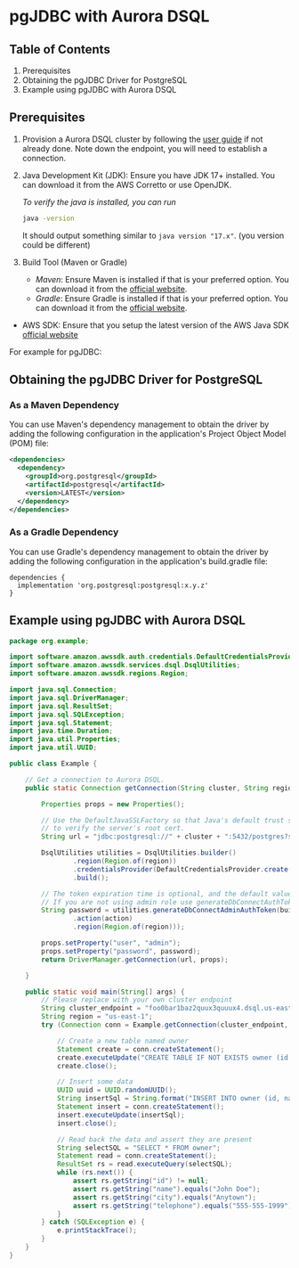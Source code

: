 # pgJDBC with Aurora DSQL

## Table of Contents

1. Prerequisites
2. Obtaining the pgJDBC Driver for PostgreSQL
3. Example using pgJDBC with Aurora DSQL

## Prerequisites

1. Provision a Aurora DSQL cluster by following the [user guide](TODO) if not already done.
   Note down the endpoint, you will need to establish a connection.
2. Java Development Kit (JDK): Ensure you have JDK 17+ installed. You can download it from the AWS Corretto or use OpenJDK.

   _To verify the java is installed, you can run_
   ```bash
   java -version
   ```

   It should output something similar to `java version "17.x"`. (you version could be different)

3. Build Tool (Maven or Gradle)
   - _Maven_: Ensure Maven is installed if that is your preferred option. You can download it from the [official website](https://maven.apache.org/download.cgi).
   - _Gradle_: Ensure Gradle is installed if that is your preferred option. You can download it from the [official website](https://gradle.org/install/).
- AWS SDK: Ensure that you setup the latest version of the AWS Java SDK [official website](https://docs.aws.amazon.com/sdk-for-java/latest/developer-guide/setup.html)


For example for pgJDBC:

## Obtaining the pgJDBC Driver for PostgreSQL


### As a Maven Dependency
You can use Maven's dependency management to obtain the driver by adding the following configuration in the application's Project Object Model (POM) file:


```xml
<dependencies>
  <dependency>
    <groupId>org.postgresql</groupId>
    <artifactId>postgresql</artifactId>
    <version>LATEST</version>
  </dependency>
</dependencies>
```

### As a Gradle Dependency
You can use Gradle's dependency management to obtain the driver by adding the following configuration in the application's build.gradle file:


```
dependencies {
  implementation 'org.postgresql:postgresql:x.y.z'
}
```

## Example using pgJDBC with Aurora DSQL

``` java
package org.example;

import software.amazon.awssdk.auth.credentials.DefaultCredentialsProvider;
import software.amazon.awssdk.services.dsql.DsqlUtilities;
import software.amazon.awssdk.regions.Region;

import java.sql.Connection;
import java.sql.DriverManager;
import java.sql.ResultSet;
import java.sql.SQLException;
import java.sql.Statement;
import java.time.Duration;
import java.util.Properties;
import java.util.UUID;

public class Example {

    // Get a connection to Aurora DSQL.
    public static Connection getConnection(String cluster, String region) throws SQLException {

        Properties props = new Properties();

        // Use the DefaultJavaSSLFactory so that Java's default trust store can be used
        // to verify the server's root cert. 
        String url = "jdbc:postgresql://" + cluster + ":5432/postgres?sslmode=verify-full&sslfactory=org.postgresql.ssl.DefaultJavaSSLFactory";

        DsqlUtilities utilities = DsqlUtilities.builder()
                .region(Region.of(region))
                .credentialsProvider(DefaultCredentialsProvider.create())
                .build();

        // The token expiration time is optional, and the default value 900 seconds
        // If you are not using admin role use generateDbConnectAuthToken instead
        String password = utilities.generateDbConnectAdminAuthToken(builder -> builder.hostname(cluster)
                .action(action)
                .region(Region.of(region)));

        props.setProperty("user", "admin");
        props.setProperty("password", password);
        return DriverManager.getConnection(url, props);

    }

    public static void main(String[] args) {
        // Please replace with your own cluster endpoint
        String cluster_endpoint = "foo0bar1baz2quux3quuux4.dsql.us-east-1.on.aws";
        String region = "us-east-1";
        try (Connection conn = Example.getConnection(cluster_endpoint, region)) {

            // Create a new table named owner
            Statement create = conn.createStatement();
            create.executeUpdate("CREATE TABLE IF NOT EXISTS owner (id UUID PRIMARY KEY, name VARCHAR(255), city VARCHAR(255), telephone VARCHAR(255))");
            create.close();

            // Insert some data
            UUID uuid = UUID.randomUUID();
            String insertSql = String.format("INSERT INTO owner (id, name, city, telephone) VALUES ('%s', 'John Doe', 'Anytown', '555-555-1999')", uuid);
            Statement insert = conn.createStatement();
            insert.executeUpdate(insertSql);
            insert.close();

            // Read back the data and assert they are present
            String selectSQL = "SELECT * FROM owner";
            Statement read = conn.createStatement();
            ResultSet rs = read.executeQuery(selectSQL);
            while (rs.next()) {
                assert rs.getString("id") != null;
                assert rs.getString("name").equals("John Doe");
                assert rs.getString("city").equals("Anytown");
                assert rs.getString("telephone").equals("555-555-1999");
            }
        } catch (SQLException e) {
            e.printStackTrace();
        }
    }
}
```
